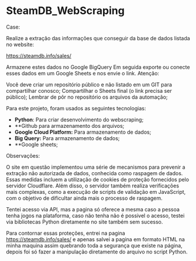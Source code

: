 # SteamDB_WebScraping

Case:

Realize a extração das informações que conseguir da base de dados listada no website:

https://steamdb.info/sales/

Armazene estes dados no Google BigQuery
Em seguida exporte ou conecte esses dados em um Google Sheets e nos envie o link.
Atenção:

Você deve criar um repositório público e não listado em um GIT para compartilhar conosco;
Compartilhar o Sheets final (o link precisa ser público);
Lembrar de pôr no repositório os arquivos da automação;



Para este projeto, foram usados as seguintes tecnologias: 

- **Python**: Para criar desenvolvimento do webscraping;
- **Github para armazenamento dos arquivos;
- **Google Cloud Platform:** Para armazenamento de dados;
- **Big Query:** Para armazenamento de dados;
- **Google sheets;


Observações:

O site em questão implementou uma série de mecanismos para prevenir a extração não autorizada de dados, conhecida como raspagem de dados. Essas medidas incluem a utilização de cookies de proteção fornecidos pelo servidor Cloudflare. Além disso, o servidor também realiza verificações mais complexas, como a execução de scripts de validação em JavaScript, com o objetivo de dificultar ainda mais o processo de raspagem.

Tentei acesso via API, mas a pagina só oferece a mesma caso a pessoa tenha jogos na plataforma, caso não tenha não é possivel o acesso, testei via bibliotecas Python diretamente no site também sem sucesso.

Para contornar essas proteções, entrei na pagina https://steamdb.info/sales/ e apenas salvei a pagina em formato HTML na minha maquina assim quebrando toda a segurança que existe na página, depois foi só fazer a manipulação diretamente do arquivo no script Python.